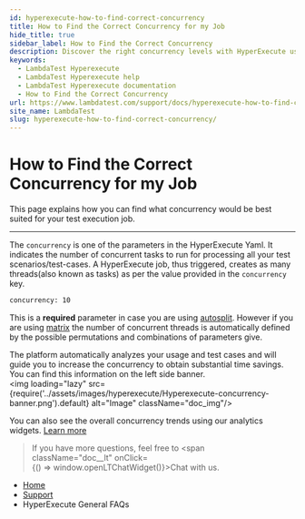 ```yaml
---
id: hyperexecute-how-to-find-correct-concurrency
title: How to Find the Correct Concurrency for my Job
hide_title: true
sidebar_label: How to Find the Correct Concurrency 
description: Discover the right concurrency levels with HyperExecute using LambdaTest's guide for effective automation testing.
keywords:
  - LambdaTest Hyperexecute
  - LambdaTest Hyperexecute help
  - LambdaTest Hyperexecute documentation
  - How to Find the Correct Concurrency 
url: https://www.lambdatest.com/support/docs/hyperexecute-how-to-find-correct-concurrency/
site_name: LambdaTest
slug: hyperexecute-how-to-find-correct-concurrency/
---
```


<script type="application/ld+json"
      dangerouslySetInnerHTML={{ __html: JSON.stringify({
       "@context": "https://schema.org",
        "@type": "BreadcrumbList",
        "itemListElement": [{
          "@type": "ListItem",
          "position": 1,
          "name": "Home",
          "item": "https://www.lambdatest.com"
        },{
          "@type": "ListItem",
          "position": 2,
          "name": "Support",
          "item": "https://www.lambdatest.com/support/docs/"
        },{
          "@type": "ListItem",
          "position": 3,
          "name": "Integrations",
          "item": "https://www.lambdatest.com/support/docs/hyperexecute-how-to-configure-tunnel/"
        }]
      })
    }}
></script>

# How to Find the Correct Concurrency for my Job

This page explains how you can find what concurrency would be best suited for your test execution job.
***
    
The `concurrency` is one of the parameters in the HyperExecute Yaml. It indicates the number of concurrent tasks to run for processing all your test scenarios/test-cases. A HyperExecute job, thus triggered, creates as many threads(also known as tasks) as per the value provided in the `concurrency` key. 

```bash
concurrency: 10   
```

This is a **required** parameter in case you are using [autosplit](/support/docs/hyperexecute-auto-split-strategy/). However if you are using [matrix](/support/docs/hyperexecute-matrix-multiplexing-strategy/) the number of concurrent threads is automatically defined by the possible permutations and combinations of parameters give.

The platform automatically analyzes your usage and test cases and will guide you to increase the concurrency to obtain substantial time savings. You can find this information on the left side banner. <br/>
  <img loading="lazy" src={require('../assets/images/hyperexecute/Hyperexecute-concurrency-banner.png').default} alt="Image"  className="doc_img"/>

You can also see the overall concurrency trends using our analytics widgets. [Learn more](/support/docs/analytics-modules-resource-utilization/#concurrency-trends)
 

>If you have more questions, feel free to <span className="doc__lt" onClick={() => window.openLTChatWidget()}>Chat</span> with us.

<nav aria-label="breadcrumbs">
  <ul className="breadcrumbs">
    <li className="breadcrumbs__item">
      <a className="breadcrumbs__link" target="_self" href="https://www.lambdatest.com">
        Home
      </a>
    </li>
    <li className="breadcrumbs__item">
      <a className="breadcrumbs__link" target="_self" href="https://www.lambdatest.com/support/docs/">
        Support
      </a>
    </li>
    <li className="breadcrumbs__item breadcrumbs__item--active">
      <span className="breadcrumbs__link">
       HyperExecute General FAQs
      </span>
    </li>
  </ul>
</nav>